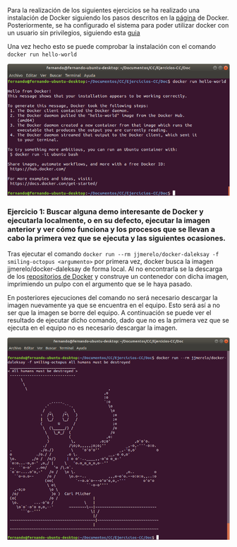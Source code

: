 Para la realización de los siguientes ejercicios se ha realizado una instalación de Docker siguiendo los pasos descritos en la [página](https://docs.docker.com/engine/install/ubuntu/) de Docker. Posteriormente, se ha configurado el sistema para poder utilizar docker con un usuario sin privilegios, siguiendo esta [guia](https://docs.docker.com/engine/install/linux-postinstall/#manage-docker-as-a-non-root-user)


Una vez hecho esto se puede comprobar la instalación con el comando `docker run hello-world`

![](./img/InstalacionDocker.png)

### Ejercicio 1: Buscar alguna demo interesante de Docker y ejecutarla localmente, o en su defecto, ejecutar la imagen anterior y ver cómo funciona y los procesos que se llevan a cabo la primera vez que se ejecuta y las siguientes ocasiones.

Tras ejecutar el comando `docker run --rm jjmerelo/docker-daleksay -f smiling-octopus <argumento>` por primera vez, docker busca la imagen jjmerelo/docker-daleksay de forma local. Al no encontrarla se la descarga de los [repositorios de Docker](https://hub.docker.com/r/jjmerelo/docker-daleksay/) y construye un contenedor con dicha imagen, imprimiendo un pulpo con el argumento que se le haya pasado.

En posteriores ejecuciones del comando no será necesario descargar la imagen nuevamente ya que se encuentra en el equipo. Esto será así a no ser que la imagen se borre del equipo.
A continuación se puede ver el resultado de ejecutar dicho comando, dado que no es la primera vez que se ejecuta en el equipo no es necesario descargar la imagen.

![](./img/Contenedores_1.png)
